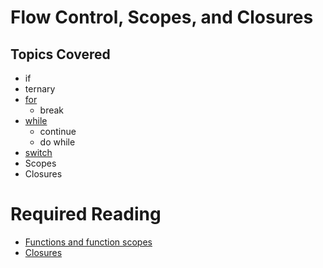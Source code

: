 # Flow Control, Scopes, and Closures

## Topics Covered

- if
 - ternary
- [for](https://developer.mozilla.org/en-US/docs/Web/JavaScript/Reference/Statements/for)
  - break
- [while](https://developer.mozilla.org/en-US/docs/Web/JavaScript/Reference/Statements/while)
  - continue
  - do while
- [switch](https://developer.mozilla.org/en-US/docs/Web/JavaScript/Reference/Statements/switch)
- Scopes
- Closures

# Required Reading
- [Functions and function scopes](https://developer.mozilla.org/en-US/docs/Web/JavaScript/Reference/Functions_and_function_scope)
- [Closures](https://developer.mozilla.org/en-US/docs/Web/JavaScript/Guide/Closures)
